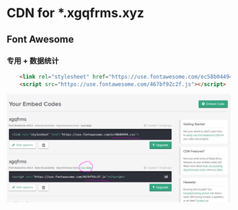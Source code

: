 # CDN for *.xgqfrms.xyz


## Font Awesome

### 专用 + 数据统计

```html
	<link rel="stylesheet" href="https://use.fontawesome.com/ec58b04494.css">
	<script src="https://use.fontawesome.com/467bf92c2f.js"></script>
```

![font-awesome-xgqfrms-cdn.PNG](./images/font-awesome-xgqfrms-cdn.PNG)